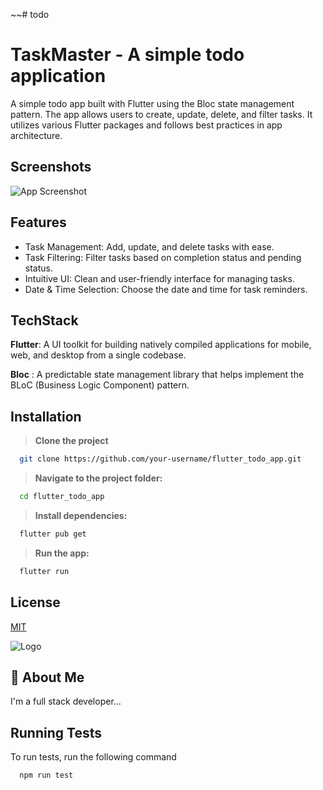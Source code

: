 ~~# todo
# TaskMaster - A simple todo application

A simple todo app built with Flutter using the Bloc state management pattern. The app allows users to create, update, delete, and filter tasks. It utilizes various Flutter packages and follows best practices in app architecture.
## Screenshots

![App Screenshot](https://via.placeholder.com/468x300?text=App+Screenshot+Here)


## Features

- Task Management: Add, update, and delete tasks with ease.
- Task Filtering: Filter tasks based on completion status and pending status.
- Intuitive UI: Clean and user-friendly interface for managing tasks.
- Date & Time Selection: Choose the date and time for task reminders.

## TechStack

**Flutter**: A UI toolkit for building natively compiled applications for mobile, web, and desktop from a single codebase.

**Bloc** : A predictable state management library that helps implement the BLoC (Business Logic Component) pattern.
## Installation

> **Clone the project**


```bash
  git clone https://github.com/your-username/flutter_todo_app.git
```

> **Navigate to the project folder:**
```bash
  cd flutter_todo_app
```
> **Install dependencies:**
```bash
  flutter pub get
```
> **Run the app:**
```bash
  flutter run
```

## License

[MIT](https://choosealicense.com/licenses/mit/)


![Logo](https://dev-to-uploads.s3.amazonaws.com/uploads/articles/th5xamgrr6se0x5ro4g6.png)


## 🚀 About Me
I'm a full stack developer...


## Running Tests

To run tests, run the following command

```bash
  npm run test
```

